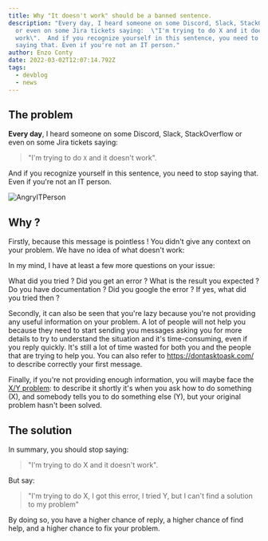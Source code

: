 ```yaml
---
title: Why "It doesn't work" should be a banned sentence.
description: "Every day, I heard someone on some Discord, Slack, StackOverflow
  or even on some Jira tickets saying:  \"I'm trying to do X and it doesn't
  work\".  And if you recognize yourself in this sentence, you need to stop
  saying that. Even if you're not an IT person."
author: Enzo Conty
date: 2022-03-02T12:07:14.792Z
tags:
  - devblog
  - news
---
```

## The problem

**Every day**, I heard someone on some Discord, Slack, StackOverflow or even on some Jira tickets saying:

> "I'm trying to do `X` and it doesn't work".

And if you recognize yourself in this sentence, you need to stop saying that. Even if you're not an IT person.

![AngryITPerson](https://dev-to-uploads.s3.amazonaws.com/uploads/articles/0l18ji4lhkfn9ay4ok1u.jpg)

## Why ?

Firstly, because this message is pointless ! You didn't give any context on your problem. We have no idea of what doesn't work:

In my mind, I have at least a few more questions on your issue:

What did you tried ?
Did you get an error ?
What is the result you expected ?
Do you have documentation ?
Did you google the error ?
If yes, what did you tried then ?

Secondly, it can also be seen that you're lazy because you're not providing any useful information on your problem.
A lot of people will not help you because they need to start sending you messages asking you for more details to try to understand the situation and it's time-consuming, even if you reply quickly.
It's still a lot of time wasted for both you and the people that are trying to help you.
You can also refer to <https://dontasktoask.com/> to describe correctly your first message.

Finally, if you're not providing enough information, you will maybe face the [X/Y problem](https://xyproblem.info/): to describe it shortly it's when you ask how to do something (X), and somebody tells you to do something else (Y), but your original problem hasn't been solved.

## The solution

In summary, you should stop saying:

> "I'm trying to do X and it doesn't work".

But say:

> "I'm trying to do X, I got this error, I tried Y, but I can't find a solution to my problem"

By doing so, you have a higher chance of reply, a higher chance of find help, and a higher chance to fix your problem.